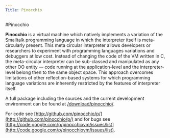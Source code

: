 ```yaml
---
Title: Pinocchio
---
```

#Pinocchio

**Pinocchio** is a virtual machine which natively implements a variation of the Smalltalk programming language in which the interpreter itself is meta-circularly present. This meta circular interpreter allows developers or researchers to experiment with programming languages variations and debuggers at low cost. Instead of changing the code of the VM written in C, the meta-circular interpreter can be sub-classed and manipulated as any other OO entity &mdash; code running at the application-level and the interpreter-level belong then to the same object space. This approach overcomes limitations of other reflection-based systems for which programming language variations are inherently restricted by the features of interpreter itself.

A full package including the sources and the current development environment can be found at [/download/pinocchio/](%assets_url%/download/pinocchio/).

For code see [http://github.com/pinocchio/p/](http://github.com/pinocchio/p/) and for bugs see [http://code.google.com/p/pinocchiovm/issues/list](http://code.google.com/p/pinocchiovm/issues/list).
